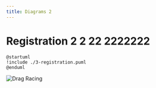```yaml
---
title: Diagrams 2
---
```


# Registration 2 2 22 2222222

```plantuml
@startuml
!include ./3-registration.puml
@enduml
```

![Drag Racing](Dragster.jpg)

